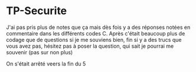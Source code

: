 # TP-Securite

J'ai pas pris plus de notes que ça mais dès fois y a des réponses notées en commentaire dans les différents codes C.
Après c'était beaucoup plus de codage que de questions si je me souviens bien, fin si y a des trucs que vous avez pas, hésitez pas à poser la question, qui sait je pourrai me souvenir (pas sur non plus)


On s'était arrêté veers la fin du 5
